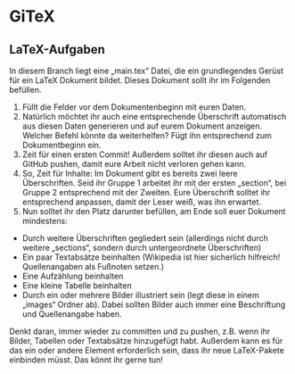 # GiTeX

## LaTeX-Aufgaben

In diesem Branch liegt eine „main.tex“ Datei, die ein grundlegendes Gerüst für ein LaTeX Dokument bildet. Dieses Dokument sollt ihr im Folgenden befüllen.

1. Füllt die Felder vor dem Dokumentenbeginn mit euren Daten.
1. Natürlich möchtet ihr auch eine entsprechende Überschrift automatisch aus diesen Daten generieren und auf eurem Dokument anzeigen. Welcher Befehl könnte da weiterhelfen? Fügt ihn entsprechend zum Dokumentbeginn ein.
1. Zeit für einen ersten Commit! Außerdem solltet ihr diesen auch auf GitHub pushen, damit eure Arbeit nicht verloren gehen kann.
1. So, Zeit für Inhalte: Im Dokument gibt es bereits zwei leere Überschriften. Seid ihr Gruppe 1 arbeitet ihr mit der ersten „section“, bei Gruppe 2 entsprechend mit der Zweiten. Eure Überschrift solltet ihr entsprechend anpassen, damit der Leser weiß, was ihn erwartet.
1. Nun solltet ihr den Platz darunter befüllen, am Ende soll euer Dokument mindestens:
  * Durch weitere Überschriften gegliedert sein (allerdings nicht durch weitere „sections“, sondern durch untergeordnete Überschriften)
  * Ein paar Textabsätze beinhalten (Wikipedia ist hier sicherlich hilfreich! Quellenangaben als Fußnoten setzen.)
  * Eine Aufzählung beinhalten
  * Eine kleine Tabelle beinhalten
  * Durch ein oder mehrere Bilder illustriert sein (legt diese in einem „images“ Ordner ab). Dabei sollten Bilder auch immer eine Beschriftung und Quellenangabe haben.

Denkt daran, immer wieder zu committen und zu pushen, z.B. wenn ihr Bilder, Tabellen oder Textabsätze hinzugefügt habt.
Außerdem kann es für das ein oder andere Element erforderlich sein, dass ihr neue LaTeX-Pakete einbinden müsst. Das könnt ihr gerne tun!
